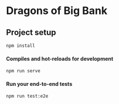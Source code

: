 # Dragons of Big Bank

## Project setup
```
npm install
```

#### Compiles and hot-reloads for development
```
npm run serve
```

#### Run your end-to-end tests
```
npm run test:e2e
```
